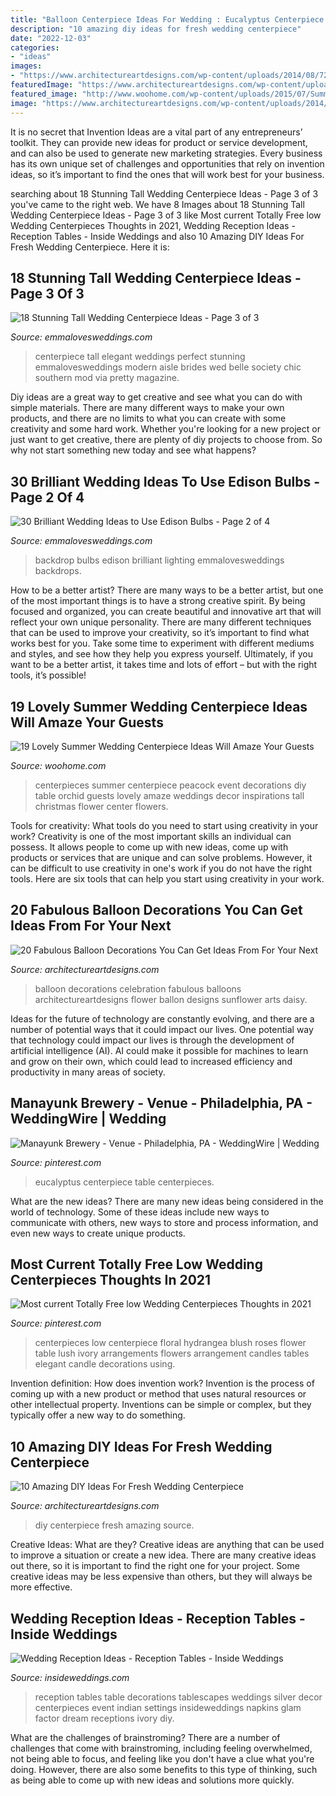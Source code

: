 ```yaml
---
title: "Balloon Centerpiece Ideas For Wedding : Eucalyptus Centerpiece Table Centerpieces"
description: "10 amazing diy ideas for fresh wedding centerpiece"
date: "2022-12-03"
categories:
- "ideas"
images:
- "https://www.architectureartdesigns.com/wp-content/uploads/2014/08/72.jpg"
featuredImage: "https://www.architectureartdesigns.com/wp-content/uploads/2014/08/72.jpg"
featured_image: "http://www.woohome.com/wp-content/uploads/2015/07/Summer-Wedding-Centerpiece-Ideas-Woohome-14.jpg"
image: "https://www.architectureartdesigns.com/wp-content/uploads/2014/08/72.jpg"
---
```



It is no secret that Invention Ideas are a vital part of any entrepreneurs’ toolkit. They can provide new ideas for product or service development, and can also be used to generate new marketing strategies. Every business has its own unique set of challenges and opportunities that rely on invention ideas, so it’s important to find the ones that will work best for your business.

	

		
searching about 18 Stunning Tall Wedding Centerpiece Ideas - Page 3 of 3 you've came to the right web. We have 8 Images about 18 Stunning Tall Wedding Centerpiece Ideas - Page 3 of 3 like Most current Totally Free low Wedding Centerpieces Thoughts in 2021, Wedding Reception Ideas - Reception Tables - Inside Weddings and also 10 Amazing DIY Ideas For Fresh Wedding Centerpiece. Here it is:
		
    
## 18 Stunning Tall Wedding Centerpiece Ideas - Page 3 Of 3

<img loading=lazy src="http://emmalovesweddings.com/wp-content/uploads/2017/09/elegant-tall-rose-wedding-centerpiece-ideas.jpg" onerror="this.onerror=null;this.src='https://tse2.mm.bing.net/th?id=OIP.l8NbpAzExcRXClKBMa7jOgHaLH&amp;pid=15.1';" alt="18 Stunning Tall Wedding Centerpiece Ideas - Page 3 of 3">

_Source: emmalovesweddings.com_

>centerpiece tall elegant weddings perfect stunning emmalovesweddings modern aisle brides wed belle society chic southern mod via pretty magazine. 

	

Diy ideas are a great way to get creative and see what you can do with simple materials. There are many different ways to make your own products, and there are no limits to what you can create with some creativity and some hard work. Whether you're looking for a new project or just want to get creative, there are plenty of diy projects to choose from. So why not start something new today and see what happens?

    
## 30 Brilliant Wedding Ideas To Use Edison Bulbs - Page 2 Of 4

<img loading=lazy src="https://emmalovesweddings.com/wp-content/uploads/2017/10/great-lighting-wedding-backdrop-ideas.jpg" onerror="this.onerror=null;this.src='https://tse2.mm.bing.net/th?id=OIP.6nrK-yb1YChJN3wHAzDg4AHaLH&amp;pid=15.1';" alt="30 Brilliant Wedding Ideas to Use Edison Bulbs - Page 2 of 4">

_Source: emmalovesweddings.com_

>backdrop bulbs edison brilliant lighting emmalovesweddings backdrops. 

	

How to be a better artist?
There are many ways to be a better artist, but one of the most important things is to have a strong creative spirit. By being focused and organized, you can create beautiful and innovative art that will reflect your own unique personality. There are many different techniques that can be used to improve your creativity, so it’s important to find what works best for you. Take some time to experiment with different mediums and styles, and see how they help you express yourself. Ultimately, if you want to be a better artist, it takes time and lots of effort – but with the right tools, it’s possible!

    
## 19 Lovely Summer Wedding Centerpiece Ideas Will Amaze Your Guests

<img loading=lazy src="http://www.woohome.com/wp-content/uploads/2015/07/Summer-Wedding-Centerpiece-Ideas-Woohome-14.jpg" onerror="this.onerror=null;this.src='https://tse4.mm.bing.net/th?id=OIP.8WBAERcL6RrN4PWSyI59NQHaLH&amp;pid=15.1';" alt="19 Lovely Summer Wedding Centerpiece Ideas Will Amaze Your Guests">

_Source: woohome.com_

>centerpieces summer centerpiece peacock event decorations diy table orchid guests lovely amaze weddings decor inspirations tall christmas flower center flowers. 

	

Tools for creativity: What tools do you need to start using creativity in your work?
Creativity is one of the most important skills an individual can possess. It allows people to come up with new ideas, come up with products or services that are unique and can solve problems. However, it can be difficult to use creativity in one's work if you do not have the right tools. Here are six tools that can help you start using creativity in your work.

    
## 20 Fabulous Balloon Decorations You Can Get Ideas From For Your Next

<img loading=lazy src="https://www.architectureartdesigns.com/wp-content/uploads/2014/12/20-Fabulous-Balloon-Decorations-You-Can-Get-Ideas-From-For-Your-Next-Celebration-14-630x840.jpg" onerror="this.onerror=null;this.src='https://tse2.mm.bing.net/th?id=OIP.mpNcTpKzOBrUHXIXQqV3xQHaJ4&amp;pid=15.1';" alt="20 Fabulous Balloon Decorations You Can Get Ideas From For Your Next">

_Source: architectureartdesigns.com_

>balloon decorations celebration fabulous balloons architectureartdesigns flower ballon designs sunflower arts daisy. 

	

Ideas for the future of technology are constantly evolving, and there are a number of potential ways that it could impact our lives. One potential way that technology could impact our lives is through the development of artificial intelligence (AI). AI could make it possible for machines to learn and grow on their own, which could lead to increased efficiency and productivity in many areas of society.

    
## Manayunk Brewery - Venue - Philadelphia, PA - WeddingWire | Wedding

<img loading=lazy src="https://i.pinimg.com/736x/b6/d5/93/b6d59351d73223d09a39a71e357c73c0.jpg" onerror="this.onerror=null;this.src='https://tse2.mm.bing.net/th?id=OIP.MvLULNsOBOcSouIslAwBWAHaKS&amp;pid=15.1';" alt="Manayunk Brewery - Venue - Philadelphia, PA - WeddingWire | Wedding">

_Source: pinterest.com_

>eucalyptus centerpiece table centerpieces. 

	

What are the new ideas?
There are many new ideas being considered in the world of technology. Some of these ideas include new ways to communicate with others, new ways to store and process information, and even new ways to create unique products.

    
## Most Current Totally Free Low Wedding Centerpieces Thoughts In 2021

<img loading=lazy src="https://i.pinimg.com/736x/3f/61/a8/3f61a81dacc36d815e07f78bb6c0a625.jpg" onerror="this.onerror=null;this.src='https://tse3.mm.bing.net/th?id=OIP.D3WDXO9dovGK4QdQZyEz5gHaLF&amp;pid=15.1';" alt="Most current Totally Free low Wedding Centerpieces Thoughts in 2021">

_Source: pinterest.com_

>centerpieces low centerpiece floral hydrangea blush roses flower table lush ivory arrangements flowers arrangement candles tables elegant candle decorations using. 

	

Invention definition: How does invention work?
Invention is the process of coming up with a new product or method that uses natural resources or other intellectual property. Inventions can be simple or complex, but they typically offer a new way to do something.

    
## 10 Amazing DIY Ideas For Fresh Wedding Centerpiece

<img loading=lazy src="https://www.architectureartdesigns.com/wp-content/uploads/2014/08/72.jpg" onerror="this.onerror=null;this.src='https://tse4.mm.bing.net/th?id=OIP.3veZqhsZqbzdJGRaRpf3wQHaLI&amp;pid=15.1';" alt="10 Amazing DIY Ideas For Fresh Wedding Centerpiece">

_Source: architectureartdesigns.com_

>diy centerpiece fresh amazing source. 

	

Creative Ideas: What are they?
Creative ideas are anything that can be used to improve a situation or create a new idea. There are many creative ideas out there, so it is important to find the right one for your project. Some creative ideas may be less expensive than others, but they will always be more effective.

    
## Wedding Reception Ideas - Reception Tables - Inside Weddings

<img loading=lazy src="https://d1zpvjny0s6omk.cloudfront.net/media/fileupload/2013/07/16/longtable4.jpg" onerror="this.onerror=null;this.src='https://tse1.mm.bing.net/th?id=OIP.E7GVjm6KttUKPDIzWXwJsQHaLH&amp;pid=15.1';" alt="Wedding Reception Ideas - Reception Tables - Inside Weddings">

_Source: insideweddings.com_

>reception tables table decorations tablescapes weddings silver decor centerpieces event indian settings insideweddings napkins glam factor dream receptions ivory diy. 

	

What are the challenges of brainstroming?
There are a number of challenges that come with brainstroming, including feeling overwhelmed, not being able to focus, and feeling like you don't have a clue what you're doing. However, there are also some benefits to this type of thinking, such as being able to come up with new ideas and solutions more quickly.

